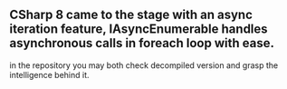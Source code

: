 
CSharp 8 came to the stage with an async iteration feature, IAsyncEnumerable<T> handles asynchronous calls in foreach loop with ease.
---
in the repository you may both check decompiled version and grasp the intelligence behind it.
